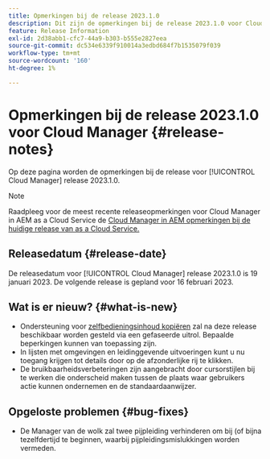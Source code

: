 ```yaml
---
title: Opmerkingen bij de release 2023.1.0
description: Dit zijn de opmerkingen bij de release 2023.1.0 voor Cloud Manager.
feature: Release Information
exl-id: 2d38abb1-cfc7-44a9-b303-b555e2827eea
source-git-commit: dc534e6339f910014a3edbd684f7b1535079f039
workflow-type: tm+mt
source-wordcount: '160'
ht-degree: 1%

---
```



# Opmerkingen bij de release 2023.1.0 voor Cloud Manager {#release-notes}

Op deze pagina worden de opmerkingen bij de release voor [!UICONTROL Cloud Manager] release 2023.1.0.

>[!NOTE]
>
>Raadpleeg voor de meest recente releaseopmerkingen voor Cloud Manager in AEM as a Cloud Service de [Cloud Manager in AEM opmerkingen bij de huidige release van as a Cloud Service.](https://experienceleague.adobe.com/docs/experience-manager-cloud-service/content/implementing/using-cloud-manager/release-notes-cloud-manager/release-notes-cm-current.html)

## Releasedatum {#release-date}

De releasedatum voor [!UICONTROL Cloud Manager] release 2023.1.0 is 19 januari 2023. De volgende release is gepland voor 16 februari 2023.

## Wat is er nieuw? {#what-is-new}

* Ondersteuning voor [zelfbedieningsinhoud kopiëren](/help/using/content-copy.md) zal na deze release beschikbaar worden gesteld via een gefaseerde uitrol. Bepaalde beperkingen kunnen van toepassing zijn.
* In lijsten met omgevingen en leidinggevende uitvoeringen kunt u nu toegang krijgen tot details door op de afzonderlijke rij te klikken.
* De bruikbaarheidsverbeteringen zijn aangebracht door cursorstijlen bij te werken die onderscheid maken tussen de plaats waar gebruikers actie kunnen ondernemen en de standaardaanwijzer.

## Opgeloste problemen {#bug-fixes}

* De Manager van de wolk zal twee pijpleiding verhinderen om bij (of bijna tezelfdertijd te beginnen, waarbij pijpleidingsmislukkingen worden vermeden.
